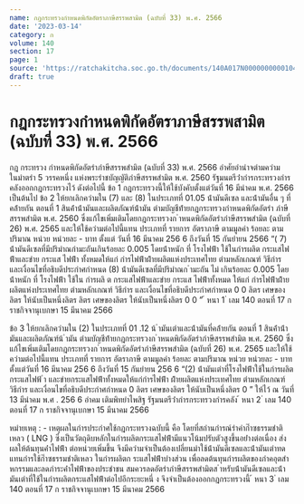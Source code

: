```yaml
---
name: กฎกระทรวงกำหนดพิกัดอัตราภาษีสรรพสามิต (ฉบับที่ 33) พ.ศ. 2566
date: '2023-03-14'
category: ก
volume: 140
section: 17
page: 1
source: 'https://ratchakitcha.soc.go.th/documents/140A017N0000000000104.pdf'
draft: true
---
```


# กฎกระทรวงกำหนดพิกัดอัตราภาษีสรรพสามิต (ฉบับที่ 33) พ.ศ. 2566

กฎ กระทรวง กําหนดพิกัดอัตรําภําษีสรรพสํามิต (ฉบับที่ 33) พ.ศ. 2566 อําศัยอํานําจตํามควํามในมําตรํา 5 วรรคหนึ่ง แห่งพระรําชบัญญัติภําษีสรรพสํามิต พ.ศ. 2560 รัฐมนตรีว่ํากํารกระทรวงกํารคลังออกกฎกระทรวงไว้ ดังต่อไปนี้ ข้อ 1 กฎกระทรวงนี้ให้ใช้บังคับตั้งแต่วันที่ 16 มีนําคม พ.ศ. 2566 เป็นต้นไป ข้อ 2 ให้ยกเลิกควํามใน (7) และ (8) ในประเภทที่ 01.05 น้ํามันดีเซล และน้ํามันอื่น ๆ ที่คล้ํายกัน ตอนที่ 1 สินค้ําน้ํามันและผลิตภัณฑ์น้ํามัน ตํามบัญชีท้ํายกฎกระทรวงกําหนดพิกัดอัตรํา ภําษีสรรพสํามิต พ.ศ. 2560 ซึ่งแก้ไขเพิ่มเติมโดยกฎกระทรวงก ําหนดพิกัดอัตรําภําษีสรรพสํามิต (ฉบับที่ 26) พ.ศ. 2565 และให้ใช้ควํามต่อไปนี้แทน ประเภทที่ รายการ อัตราภาษี ตามมูลค่า ร้อยละ ตามปริมาณ หน่วย หน่วยละ - บาท ตั้งแต่ วันที่ 16 มีนาคม 256 6 ถึงวันที่ 15 กันยํายน 2566 “( 7) น้ํามันดีเซลที่มีปริมําณกํามะถันเกินร้อยละ 0.005 โดยน้ําหนัก ที่ โรงไฟฟ้ํา ใช้ในกํารผลิต กระแสไฟฟ้ําและขําย กระแส ไฟฟ้ํา ทั้งหมดให้แก่ กํารไฟฟ้ําฝ่ํายผลิตแห่งประเทศไทย ตํามหลักเกณฑ์ วิธีกําร และเงื่อนไขที่อธิบดีประกําศกําหนด (8) น้ํามันดีเซลที่มีปริมําณก ํามะถัน ไม่ เกินร้อยละ 0.005 โดยน้ําหนัก ที่ โรงไฟฟ้ํา ใช้ใน กํารผลิ ต กระแสไฟฟ้ําและขําย กระแส ไฟฟ้ําทั้งหมด ให้แก่ กํารไฟฟ้ําฝ่ํายผลิตแห่งประเทศไทย ตํามหลักเกณฑ์ วิธีกําร และเงื่อนไขที่อธิบดีประกําศกําหนด 0 0 ลิตร เศษของลิตร ให้นับเป็นหนึ่งลิตร ลิตร เศษของลิตร ให้นับเป็นหนึ่งลิตร 0 0 ” ้ หนา 1 ่ เลม 140 ตอนที่ 17 ก ราชกิจจานุเบกษา 15 มีนาคม 2566

ข้อ 3 ให้ยกเลิกควํามใน (2) ในประเภทที่ 01 .12 น้ ํามันเตําและน้ํามันที่คล้ํายกัน ตอนที่ 1 สินค้ําน้ํามันและผลิตภัณฑ์น้ ํามัน ตํามบัญชีท้ํายกฎกระทรวงก ําหนดพิกัดอัตรําภําษีสรรพสํามิต พ.ศ. 2560 ซึ่งแก้ไขเพิ่มเติมโดยกฎกระทรวงก ําหนดพิกัดอัตรําภําษีสรรพสํามิต (ฉบับที่ 26) พ.ศ. 2565 และให้ใช้ควํามต่อไปนี้แทน ประเภทที่ รายการ อัตราภาษี ตามมูลค่า ร้อยละ ตามปริมาณ หน่วย หน่วยละ - บาท ตั้งแต่วันที่ 16 มีนาคม 256 6 ถึงวันที่ 15 กันยํายน 256 6 “(2) น้ํามันเตําที่โรงไฟฟ้ําใช้ในกํารผลิตกระแสไฟฟ้ ํา และขํายกระแสไฟฟ้ําทั้งหมดให้แก่กํารไฟฟ้ํา ฝ่ํายผลิตแห่งประเทศไทย ตํามหลักเกณฑ์ วิธีกําร และเงื่อนไขที่อธิบดีประกําศกําหนด 0 ลิตร เศษของลิตร ให้นับเป็นหนึ่งลิตร 0 ” ให้ไว้ ณ วันที่ 13 มีนําคม พ.ศ . 256 6 อําคม เติมพิทยําไพสิฐ รัฐมนตรีว่ํากํารกระทรวงกํารคลัง ้ หนา 2 ่ เลม 140 ตอนที่ 17 ก ราชกิจจานุเบกษา 15 มีนาคม 2566

หมํายเหตุ : - เหตุผลในกํารประกําศใช้กฎกระทรวงฉบับนี้ คือ โดยที่สถํานกํารณ์รําคําก๊ําซธรรมชําติเหลว ( LNG ) ซึ่งเป็นวัตถุดิบหลักในกํารผลิตกระแสไฟฟ้ํามีแนวโน้มปรับตัวสูงขึ้นอย่ํางต่อเนื่อง ส่งผลให้ต้นทุนค่ําไฟฟ้ํา ต่อหน่วยเพิ่มขึ้น จึงมีควํามจําเป็นต้องเปลี่ยนมําใช้น้ํามันดีเซลและน้ํามันเตําทดแทนกํารใช้ก๊ําซธรรมชําติเหลว ในกํารผลิตก ระแสไฟฟ้ําบํางส่วน เพื่อลดต้นทุนกํารผลิตของภําคอุตสําหกรรมและลดภําระค่ําไฟฟ้ําของประชําชน สมควรลดอัตรําภําษีสรรพสํามิตส ําหรับน้ํามันดีเซลและน้ํามันเตําที่ใช้ในกํารผลิตกระแสไฟฟ้ําต่อไปอีกระยะหนึ่ ง จึงจําเป็นต้องออกกฎกระทรวงนี้ ้ หนา 3 ่ เลม 140 ตอนที่ 17 ก ราชกิจจานุเบกษา 15 มีนาคม 2566
